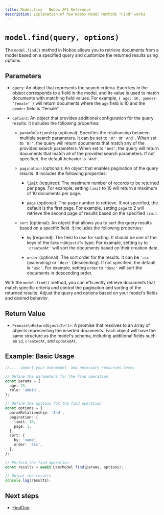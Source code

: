 ```yaml
---
title: Model.find - Nobox API Reference
description: Explanation of how Nobox Model Methods "Find" works
---
```



# `model.find(query, options)`
The `model.find()` method in Nobox allows you to retrieve documents from a model based on a specified query and customize the returned results using options.

## Parameters 

- `query`: An object that represents the search criteria. Each key in the object corresponds to a field in the model, and its value is used to match documents with matching field values. For example, `{ age: 10, gender: 'female' }` will return documents where the `age` field is 10 and the `gender` field is "female".

- `options`: An object that provides additional configuration for the query results. It includes the following properties:

  - `paramRelationship` (optional): Specifies the relationship between multiple search parameters. It can be set to `'Or'` or `'And'`. When set to `'Or'`, the query will return documents that match any of the provided search parameters. When set to `'And'`, the query will return documents that match all of the provided search parameters. If not specified, the default behavior is `'And'`.

  - `pagination` (optional): An object that enables pagination of the query results. It includes the following properties:

    - `limit` (required): The maximum number of records to be returned per page. For example, setting `limit` to 10 will return a maximum of 10 documents per page.

    - `page` (optional): The page number to retrieve. If not specified, the default is the first page. For example, setting `page` to 2 will retrieve the second page of results based on the specified `limit`.

  - `sort` (optional): An object that allows you to sort the query results based on a specific field. It includes the following properties:

    - `by` (required): The field to use for sorting. It should be one of the keys of the `ReturnObject<T>` type. For example, setting `by` to `'createdAt'` will sort the documents based on their creation date.

    - `order` (optional): The sort order for the results. It can be `'asc'` (ascending) or `'desc'` (descending). If not specified, the default is `'asc'`. For example, setting `order` to `'desc'` will sort the documents in descending order.

With the `model.find()` method, you can efficiently retrieve documents that match specific criteria and control the pagination and sorting of the returned results. Adjust the query and options based on your model's fields and desired behavior.

## Return Value

- `Promise\<ReturnObject<T>[]>`: A promise that resolves to an array of objects representing the inserted documents. Each object will have the same structure as the model's schema, including additional fields such as `id`, `createdAt`, and `updatedAt`.

## Example: Basic Usage

```ts
//.... import your Usermodel  and necessary resources heres

// Define the parameters for the find operation
const params = {
  age: 25,
  role: 'admin',
};

// Define the options for the find operation
const options = {
  paramRelationship: 'And',
  pagination: {
    limit: 10,
    page: 1,
  },
  sort: {
    by: 'name',
    order: 'asc',
  },
};

// Perform the find operation
const results = await UserModel.find(params, options);

// Output the results
console.log(results);
```

## Next steps

- [FindOne](/methods/find-one)